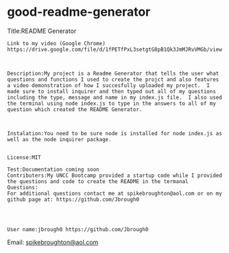# good-readme-generator
Title:README Generator

 
    Link to my video (Google Chrome)
    https://drive.google.com/file/d/1fPETfPxL3setgtG8pB1Qk3JmMJRvVMGb/view
    
    
    
    Description:My project is a Readme Generator that tells the user what questions and functions I used to create the projct and also features a video demonstration of how I succesfully uploaded my project.  I made sure to install inquirer and then typed out all of my questions including the type, message and name in my index.js file.  I also used the terminal using node index.js to type in the answers to all of my question which created the README Generator.  

    
    
    Instalation:You need to be sure node is installed for node index.js as well as the node inquirer package.  
    
    
    License:MIT
    
    Test:Documentation coming soon
    Contributers:My UNCC Bootcamp provided a startup code while I provided the questions and code to create the README in the termanal
    Questions:
    For additional questions contact me at spikebroughton@aol.com or on my github page at: https://github.com/Jbrough0
    
    
    
    
    User name:jbrough0 https://github.com/Jbrough0
 Email: spikebroughton@aol.com
